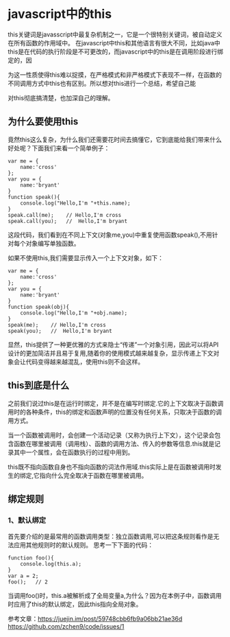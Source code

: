 # javascript中的this

this关键词是javasscript中最复杂机制之一，它是一个很特别关键词，被自动定义在所有函数的作用域中。
在javascript中this和其他语言有很大不同，比如java中this是在代码的执行阶段是不可更改的，而javascript中的this是在调用阶段进行绑定的，因

为这一性质使得this难以捉摸，在严格模式和非严格模式下表现不一样，在函数的不同调用方式中this也有区别。所以想对this进行一个总结，希望自己能

对this彻底搞清楚，也加深自己的理解。

## 为什么要使用this

竟然this这么复杂，为什么我们还需要花时间去搞懂它，它到底能给我们带来什么好处呢？下面我们来看一个简单例子：
```
var me = {
    name:'cross'
};
var you = {
    name:'bryant'
}
function speak(){
    console.log("Hello,I'm "+this.name);
}
speak.call(me);    // Hello,I'm cross
speak.call(you);   //  Hello,I'm bryant
```
这段代码，我们看到在不同上下文(对象me,you)中重复使用函数speak(),不用针对每个对象编写单独函数。

如果不使用this,我们需要显示传入一个上下文对象，如下：
```
var me = {
    name:'cross'
};
var you = {
    name:'bryant'
}
function speak(obj){
    console.log("Hello,I'm "+obj.name);
}
speak(me);    // Hello,I'm cross
speak(you);   //  Hello,I'm bryant
```
显然，this提供了一种更优雅的方式来隐士“传递”一个对象引用，因此可以将API设计的更加简洁并且易于复用,随着你的使用模式越来越复杂，显示传递上下文对象会让代码变得越来越混乱，使用this则不会这样。

## this到底是什么

之前我们说过this是在运行时绑定，并不是在编写时绑定.它的上下文取决于函数调用时的各种条件，this的绑定和函数声明的位置没有任何关系，只取决于函数的调用方式。

当一个函数被调用时，会创建一个活动记录（又称为执行上下文），这个记录会包含函数在哪里被调用（调用栈）、函数的调用方法、传入的参数等信息.this就是记录其中一个属性，会在函数执行的过程中用到。

this既不指向函数自身也不指向函数的词法作用域.this实际上是在函数被调用时发生的绑定,它指向什么完全取决于函数在哪里被调用。

## 绑定规则
### 1、默认绑定
首先要介绍的是最常用的函数调用类型：独立函数调用,可以把这条规则看作是无法应用其他规则时的默认规则。
思考一下下面的代码：
```
function foo(){
    console.log(this.a);
}
var a = 2;
foo();   // 2
```
当调用foo()时，this.a被解析成了全局变量a,为什么？因为在本例子中，函数调用时应用了this的默认绑定，因此this指向全局对象。


参考文章：https://juejin.im/post/59748cbb6fb9a06bb21ae36d
         https://github.com/zchen9/code/issues/1